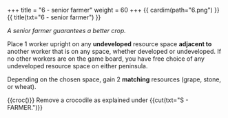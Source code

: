 +++
title = "6 - senior farmer"
weight = 60
+++
{{ cardim(path="6.png") }}
{{ title(txt="6 - senior farmer") }}

*A senior farmer guarantees a better crop.*

Place 1 worker upright on any **undeveloped** resource space **adjacent to** another worker that is on any space, whether developed or undeveloped. If no other workers are on the game board, you have free choice of any undeveloped resource space on either peninsula.


Depending on the chosen space, gain 2 **matching** resources (grape,
stone, or wheat).

{{croc()}} Remove a crocodile as explained under {{cut(txt="S - FARMER.")}}

